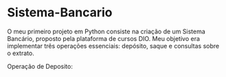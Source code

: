 # Sistema-Bancario

O meu primeiro projeto em Python consiste na criação de um Sistema Bancário, proposto pela plataforma de cursos DIO.
Meu objetivo era implementar três operações essenciais: depósito, saque e consultas sobre o extrato.

Operação de Deposito:
